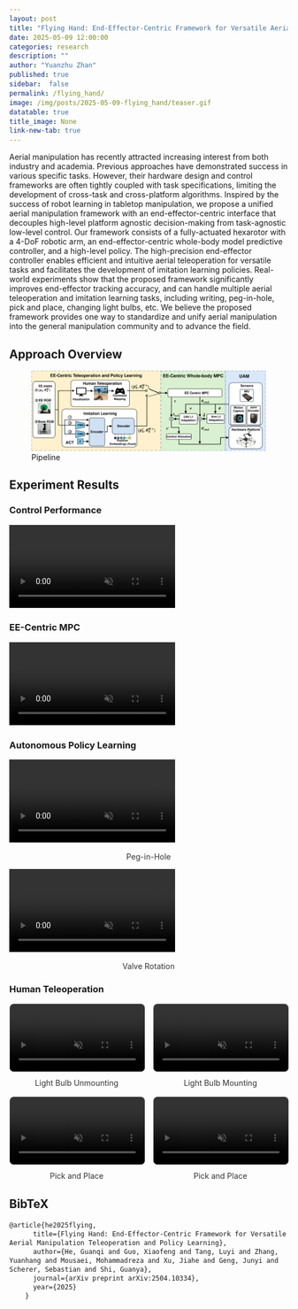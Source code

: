 ```yaml
---
layout: post
title: "Flying Hand: End-Effector-Centric Framework for Versatile Aerial Manipulation Teleoperation and Policy Learning"
date: 2025-05-09 12:00:00
categories: research
description: ""
author: "Yuanzhu Zhan"
published: true
sidebar:  false
permalink: /flying_hand/
image: /img/posts/2025-05-09-flying_hand/teaser.gif
datatable: true
title_image: None
link-new-tab: true
---
```



Aerial manipulation has recently attracted increasing interest from both industry and academia. Previous approaches have demonstrated success in various specific tasks. However, their hardware design and control frameworks are often tightly coupled with task specifications, limiting the development of cross-task and cross-platform algorithms. Inspired by the success of robot learning in tabletop manipulation, we propose a unified aerial manipulation framework with an end-effector-centric interface that decouples high-level platform agnostic decision-making from task-agnostic low-level control. Our framework consists of a fully-actuated hexarotor with a 4-DoF robotic arm, an end-effector-centric whole-body model predictive controller, and a high-level policy. The high-precision end-effector controller enables efficient and intuitive aerial teleoperation for versatile tasks and facilitates the development of imitation learning policies. Real-world experiments show that the proposed framework significantly improves end-effector tracking accuracy, and can handle multiple aerial teleoperation and imitation learning tasks, including writing, peg-in-hole, pick and place, changing light bulbs, etc. We believe the proposed framework provides one way to standardize and unify aerial manipulation into the general manipulation community and to advance the field.


## Approach Overview
<figure>
 <img src="/img/posts/2025-05-09-flying_hand/pipeline.png"/>
 <figcaption>
       Pipeline
 </figcaption>
</figure>

## Experiment Results
### Control Performance
<video controls autoplay loop muted playsinline 
       src="/img/posts/2025-05-09-flying_hand/endeffector_control_experiment.mp4" type="video/mp4">
</video>

### EE-Centric MPC
<video controls autoplay loop muted playsinline 
       src="/img/posts/2025-05-09-flying_hand/collision_avoidence.mp4" type="video/mp4">
</video>

### Autonomous Policy Learning
<style>
  .video-row {
    display: flex;
    flex-direction: column;
    align-items: center;
    margin-bottom: 16px;
  }

  .video-row video {
    max-width: 100%;
    border-radius: 8px;
  }

  .caption {
    text-align: center;
    margin-top: 8px;
    font-size: 14px;
    color: #333;
  }
</style>

<video controls autoplay loop muted playsinline 
       src="/img/posts/2025-05-09-flying_hand/peginhole_2.mp4" type="video/mp4">
</video>
<div class="caption">Peg-in-Hole</div>

<video controls autoplay loop muted playsinline 
       src="/img/posts/2025-05-09-flying_hand/valve_rotate_3.mp4" type="video/mp4">
</video>
<div class="caption">Valve Rotation</div>

### Human Teleoperation

<style>
  .video-grid {
    display: grid;
    grid-template-columns: repeat(2, 1fr);
    gap: 16px;
    max-width: 800px;
    margin: auto;
  }

  .video-item {
    text-align: center;
  }

  .video-item video {
    width: 100%;
    height: auto;
    border: 1px solid #ccc;
    border-radius: 8px;
  }

  .caption {
    margin-top: 8px;
    font-size: 14px;
    color: #333;
  }
</style>

<div class="video-grid">
  <div class="video-item">
    <video controls autoplay loop muted playsinline 
           src="/img/posts/2025-05-09-flying_hand/bulb_unmount_2.mp4" type="video/mp4">
    </video>
    <div class="caption">Light Bulb Unmounting</div>
  </div>
  <div class="video-item">
    <video controls autoplay loop muted playsinline 
           src="/img/posts/2025-05-09-flying_hand/bulb_mounting_2.mp4" type="video/mp4">
    </video>
    <div class="caption">Light Bulb Mounting</div>
  </div>
  <div class="video-item">
    <video controls autoplay loop muted playsinline 
           src="/img/posts/2025-05-09-flying_hand/pickandplace_glue.mp4" type="video/mp4">
    </video>
    <div class="caption">Pick and Place</div>
  </div>
  <div class="video-item">
    <video controls autoplay loop muted playsinline 
           src="/img/posts/2025-05-09-flying_hand/pickandplace_bluetape.mp4" type="video/mp4">
    </video>
    <div class="caption">Pick and Place</div>
  </div>
</div>

<!-- <video controls autoplay loop muted playsinline 
       src="/img/posts/2025-05-09-flying_hand/bulb_mounting_2.mp4" type="video/mp4">
</video>

<video controls autoplay loop muted playsinline 
       src="/img/posts/2025-05-09-flying_hand/bulb_unmount_2.mp4" type="video/mp4">
</video>

<video controls autoplay loop muted playsinline 
       src="/img/posts/2025-05-09-flying_hand/pickandplace_glue.mp4" type="video/mp4">
</video>


<video controls autoplay loop muted playsinline 
       src="/img/posts/2025-05-09-flying_hand/pickandplace_bluetape.mp4" type="video/mp4">
</video> -->

<!-- ### Publication -->
<section class="section" id="Publication">
  <div class="container is-max-desktop content">
    <h2 class="title">BibTeX</h2>
    <pre><code>@article{he2025flying,
      title={Flying Hand: End-Effector-Centric Framework for Versatile Aerial Manipulation Teleoperation and Policy Learning},
      author={He, Guanqi and Guo, Xiaofeng and Tang, Luyi and Zhang, Yuanhang and Mousaei, Mohammadreza and Xu, Jiahe and Geng, Junyi and Scherer, Sebastian and Shi, Guanya},
      journal={arXiv preprint arXiv:2504.10334},
      year={2025}
    }
    </code></pre>
  </div>
</section>